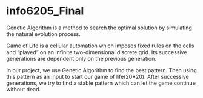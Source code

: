 # info6205_Final
Genetic Algorithm is a method to search the optimal solution by simulating the natural evolution process.

Game of  Life is a cellular automation which imposes fixed rules on the cells and “played” on an infinite two-dimensional discrete grid. Its successive generations are dependent only on the previous generation.

In our project, we use Genetic Algorithm to find the best pattern. Then using this pattern as an input to start our game of life(20*20). After successive generations, we try to find a stable pattern which can let the game continue without dead.
